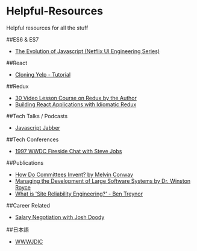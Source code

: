 # Helpful-Resources
Helpful resources for all the stuff

##ES6 & ES7
* [The Evolution of Javascript (Netflix UI Engineering Series)](https://www.youtube.com/watch?v=DqMFX91ToLw)

##React
* [Cloning Yelp - Tutorial](https://www.fullstackreact.com/articles/react-tutorial-cloning-yelp/)

##Redux
* [30 Video Lesson Course on Redux by the Author](https://egghead.io/series/getting-started-with-redux)
* [Building React Applications with Idiomatic Redux](https://egghead.io/series/building-react-applications-with-idiomatic-redux)

##Tech Talks / Podcasts
* [Javascript Jabber](https://devchat.tv/js-jabber)

##Tech Conferences
* [1997 WWDC Fireside Chat with Steve Jobs](https://www.youtube.com/watch?v=6iACK-LNnzM)

##Publications
* [How Do Committees Invent? by Melvin Conway](http://www.melconway.com/Home/Committees_Paper.html)
* [Managing the Development of Large Software Systems by Dr. Winston Royce](http://www.cs.umd.edu/class/spring2003/cmsc838p/Process/waterfall.pdf)
* [What is 'Site Reliability Engineering?' - Ben Treynor](https://landing.google.com/sre/interview/ben-treynor.html)

##Career Related
* [Salary Negotiation with Josh Doody](http://www.kalzumeus.com/2016/06/03/kalzumeus-podcast-episode-12-salary-negotiation-with-josh-doody/)

##日本語
* [WWWJDIC](http://www.edrdg.org/cgi-bin/wwwjdic/wwwjdic?1C)
